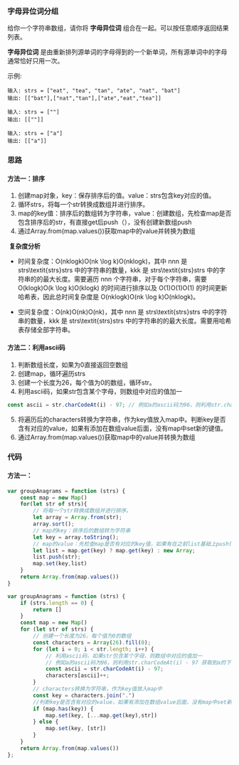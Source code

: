 ### 字母异位词分组

给你一个字符串数组，请你将 **字母异位词** 组合在一起。可以按任意顺序返回结果列表。

**字母异位词** 是由重新排列源单词的字母得到的一个新单词，所有源单词中的字母通常恰好只用一次。

示例:

```
输入: strs = ["eat", "tea", "tan", "ate", "nat", "bat"]
输出: [["bat"],["nat","tan"],["ate","eat","tea"]]

输入: strs = [""]
输出: [[""]]

输入: strs = ["a"]
输出: [["a"]]
```

### 思路

#### 方法一：排序

1. 创建map对象，key：保存排序后的值。value：strs包含key对应的值。
2. 循环strs，将每一个str转换成数组并进行排序。
3. map的key值：排序后的数组转为字符串，value：创建数组，先检查map是否包含排序后的str，有直接get后push（），没有创建新数组push
4. 通过Array.from(map.values())获取map中的value并转换为数组

​	**复杂度分析**

- 时间复杂度：O(nklog⁡k)O(nk \log k)O(nklogk)，其中 nnn 是 strs\textit{strs}strs 中的字符串的数量，kkk 是 strs\textit{strs}strs 中的字符串的的最大长度。需要遍历 nnn 个字符串，对于每个字符串，需要 O(klog⁡k)O(k \log k)O(klogk) 的时间进行排序以及 O(1)O(1)O(1) 的时间更新哈希表，因此总时间复杂度是 O(nklog⁡k)O(nk \log k)O(nklogk)。

- 空间复杂度：O(nk)O(nk)O(nk)，其中 nnn 是 strs\textit{strs}strs 中的字符串的数量，kkk 是 strs\textit{strs}strs 中的字符串的的最大长度。需要用哈希表存储全部字符串。

#### 方法二：利用ascii码

1. 判断数组长度，如果为0直接返回空数组
2. 创建map，循环遍历strs
3. 创建一个长度为26，每个值为0的数组，循环str。
4. 利用ascii码，如果str包含某个字母，则数组中对应的值加一

```js
const ascii = str.charCodeAt(i) - 97; // 例如a的ascii码为96，则利用str.charCodeAt(i) - 97 获取到a的下标
```

5. 将遍历后的characters转换为字符串，作为key值放入map中。判断key是否含有对应的value，如果有添加在数组value后面，没有map中set新的键值。
6. 通过Array.from(map.values())获取map中的value并转换为数组

### 代码

#### 方法一：

```js
var groupAnagrams = function (strs) {
    const map = new Map()
    for(let str of strs){
        // 将每一个str转换成数组并进行排序。
        let array = Array.from(str);
        array.sort();
        // map的key：排序后的数组转为字符串
        let key = array.toString();
        // map的value：先检查map是否有对应的key值，如果有在之前list基础上push()，如果没有创建新数组
        let list = map.get(key) ? map.get(key) : new Array;
        list.push(str);
        map.set(key,list)
    }
    return Array.from(map.values())
}
```

```js
var groupAnagrams = function (strs) {
    if (strs.length == 0) {
        return []
    }
    const map = new Map()
    for (let str of strs) {
        // 创建一个长度为26，每个值为0的数组
        const characters = Array(26).fill(0);
        for (let i = 0; i < str.length; i++) {
            // 利用ascii码，如果str包含某个字母，则数组中对应的值加一
            // 例如a的ascii码为96，则利用str.charCodeAt(i) - 97 获取到a的下标
            const ascii = str.charCodeAt(i) - 97;
            characters[ascii]++;
        }
        // characters转换为字符串，作为key值放入map中
        const key = characters.join(".")
        //判断key是否含有对应的value，如果有添加在数组value后面，没有map中set新的键值。
        if (map.has(key)) {
            map.set(key, [...map.get(key),str])
        } else {
            map.set(key, [str])
        }
    }
    return Array.from(map.values())
};
```

